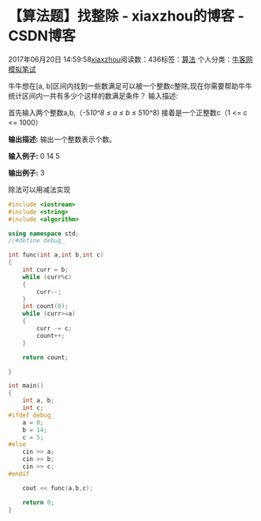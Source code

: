 # 【算法题】找整除 - xiaxzhou的博客 - CSDN博客





2017年06月20日 14:59:58[xiaxzhou](https://me.csdn.net/xiaxzhou)阅读数：436标签：[算法](https://so.csdn.net/so/search/s.do?q=算法&t=blog)
个人分类：[牛客网模拟笔试](https://blog.csdn.net/xiaxzhou/article/category/6980885)









> 
牛牛想在[a, b]区间内找到一些数满足可以被一个整数c整除,现在你需要帮助牛牛统计区间内一共有多少个这样的数满足条件？  输入描述: 

  首先输入两个整数a,b,（-5*10^8 ≤ a ≤ b ≤ 5*10^8) 接着是一个正整数c（1 <= c <= 1000）

**输出描述:** 输出一个整数表示个数。

**输入例子:** 0 14 5

**输出例子:** 3


除法可以用减法实现

```cpp
#include <iostream>
#include <string>
#include <algorithm>

using namespace std;
//#define debug_

int func(int a,int b,int c)
{
    int curr = b;
    while (curr%c)
    {
        curr--;
    }
    int count(0);
    while (curr>=a)
    {
        curr -= c;
        count++;
    }

    return count;

}

int main()
{
    int a, b;
    int c;
#ifdef debug_
    a = 0;
    b = 14;
    c = 5;
#else
    cin >> a;
    cin >> b;
    cin >> c;
#endif

    cout << func(a,b,c);

    return 0;
}
```



